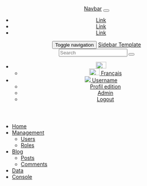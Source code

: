 <!DOCTYPE html>
<html lang="fr">
<head>
    <meta charset="UTF-8">
    <meta name="viewport" content="width=device-width, initial-scale=1.0">
    <meta http-equiv="X-UA-Compatible" content="ie=edge">
    <title>Document</title>
    <link href="//maxcdn.bootstrapcdn.com/bootstrap/3.3.0/css/bootstrap.min.css" rel="stylesheet" id="bootstrap-css">
<script src="//maxcdn.bootstrapcdn.com/bootstrap/3.3.0/js/bootstrap.min.js"></script>
<script src="//code.jquery.com/jquery-1.11.1.min.js"></script>
<style>
@import url('//maxcdn.bootstrapcdn.com/font-awesome/4.4.0/css/font-awesome.min.css');

body {
    background: lightgray;
}

.navbar-fixed-top {
    top: 0;
    border-width: 0 0 1px;
}

.navbar-default .navbar-nav #user-profile {
    height: 50px;
    padding-top: 15px;
    padding-left: 58px;
}

.navbar-default .navbar-nav #user-profile img {
    height: 45px;
    width: 45px;
    position: absolute;
    top: 2px;
    left: 8px;
    padding: 1px;
}

#wrapper {
    padding-top: 50px;
    padding-left: 0;
    -webkit-transition: all .5s ease;
    -moz-transition: all .5s ease;
    -o-transition: all .5s ease;
    transition: all .5s ease;
}

@media (min-width: 992px) {
    #wrapper {
        padding-left: 225px;
    }
}

@media (min-width: 992px) {
    #wrapper #sidebar-wrapper {
        width: 225px;
    }
}

#sidebar-wrapper {
    border-right: 1px solid #e7e7e7;
}

#sidebar-wrapper {
    z-index: 1000;
    position: fixed;
    left: 225px;
    width: 0;
    height: 100%;
    margin-left: -225px;
    overflow-y: auto;
    background: #f8f8f8;
    -webkit-transition: all .5s ease;
    -moz-transition: all .5s ease;
    -o-transition: all .5s ease;
    transition: all .5s ease;
}

#sidebar-wrapper .sidebar-nav {
    position: absolute;
    top: 0;
    width: 225px;
    font-size: 14px;
    margin: 0;
    padding: 0;
    list-style: none;
}

#sidebar-wrapper .sidebar-nav li {
    text-indent: 0;
    line-height: 45px;
}

#sidebar-wrapper .sidebar-nav li a {
    display: block;
    text-decoration: none;
    color: #428bca;
}

.sidebar-nav li:first-child a {
    background: #92bce0 !important;
    color: #fff !important;
}

#sidebar-wrapper .sidebar-nav li a .sidebar-icon {
    width: 45px;
    height: 45px;
    font-size: 14px;
    padding: 0 2px;
    display: inline-block;
    text-indent: 7px;
    margin-right: 10px;
    color: #fff;
    float: left;
}

#sidebar-wrapper .sidebar-nav li a .caret {
  position: absolute;
  right: 23px;
  top: auto;
  margin-top: 20px;
}

#sidebar-wrapper .sidebar-nav li ul.panel-collapse {
    list-style: none;
    -moz-padding-start: 0;
    -webkit-padding-start: 0;
    -khtml-padding-start: 0;
    -o-padding-start: 0;
    padding-start: 0;
    padding: 0;
}

#sidebar-wrapper .sidebar-nav li ul.panel-collapse li i {
    margin-right: 10px;
}

#sidebar-wrapper .sidebar-nav li ul.panel-collapse li {
    text-indent: 15px;
}

@media (max-width: 992px) {
    #wrapper #sidebar-wrapper {
        width: 45px;
    }
    #wrapper #sidebar-wrapper #sidebar #sidemenu li ul {
        position: fixed;
        left: 45px;
        margin-top: -45px;
        z-index: 1000;
        width: 200px;
        height: 0;
    }
}

.sidebar-nav li:first-child a {
    background: #92bce0 !important;
    color: #fff !important;
}

.sidebar-nav li:nth-child(2) a {
    background: #6aa3d5 !important;
    color: #fff !important;
}

.sidebar-nav li:nth-child(3) a {
    background: #428bca !important;
    color: #fff !important;
}

.sidebar-nav li:nth-child(4) a {
    background: #3071a9 !important;
    color: #fff !important;
}

.sidebar-nav li:nth-child(5) a {
    background: #245682 !important;
    color: #fff !important;
}
</style>
<!------ Include the above in your HEAD tag ---------->
</head>
<body>
    <div id="navbar-wrapper">
        <header>
            <nav class="navbar bg-dark navbar-dark">
  <a class="navbar-brand" href="#">Navbar</a>
  <button class="navbar-toggler collapsed" type="button" data-toggle="collapse" data-target="#collapsibleNavbar" aria-expanded="false">
    <span class="navbar-toggler-icon"></span>
  </button>
  <div class="navbar-collapse collapse" id="collapsibleNavbar">
    <ul class="navbar-nav">
      <li class="nav-item">
        <a class="nav-link" href="javascript:void(0)">Link</a>
      </li>
      <li class="nav-item">
        <a class="nav-link" href="javascript:void(0)">Link</a>
      </li>
      <li class="nav-item">
        <a class="nav-link" href="javascript:void(0)">Link</a>
      </li>    
    </ul>
  </div>  
</nav>
            <nav class="navbar navbar-default navbar-fixed-top" role="navigation">
                <div class="container-fluid">
                    <div class="navbar-header">
                        <button type="button" class="navbar-toggle" data-toggle="collapse" data-target="#navbar-collapse">
                            <span class="sr-only">Toggle navigation</span>
                            <span class="icon-bar"></span>
                            <span class="icon-bar"></span>
                            <span class="icon-bar"></span>
                        </button>
                        <a class="navbar-brand" href="#">Sidebar Template</a>
                    </div>
                    <div id="navbar-collapse" class="collapse navbar-collapse">
                        <form class="navbar-form navbar-left" role="search">
                            <div class="input-group">
                                <input type="text" class="form-control" placeholder="Search">
                                <span class="input-group-btn">
                                    <button class="btn btn-default" type="submit"><span class="glyphicon glyphicon-search" aria-hidden="true"></span></button>
                                </span>
                            </div>
                        </form>
                        <ul class="nav navbar-nav navbar-right">
                            <li class="dropdown">
                                <a id="flag" href="#" class="dropdown-toggle" data-toggle="dropdown">
                                    <img src="http://www.country-dialing-codes.net/img/png-country-4x2-fancy-res-1280x960/gb.png" alt="English" width="28px" height="18px">
                                </a>
                                <ul class="dropdown-menu dropdown-menu-flag" role="menu">
                                    <li>
                                        <a href="#">
                                            <img src="http://www.country-dialing-codes.net/img/png-country-4x2-flat-res-640x480/gf.png" alt="Français" width="28px" height="18px">
                                            <span>Français</span>
                                        </a>
                                    </li>
                                </ul>
                            </li>
                            <li class="dropdown">
                                <a id="user-profile" href="#" class="dropdown-toggle" data-toggle="dropdown"><img src="http://lorempixel.com/100/100/people/9/" class="img-responsive img-thumbnail img-circle"> Username</a>
                                <ul class="dropdown-menu dropdown-block" role="menu">
                                    <li><a href="#">Profil edition</a></li>
                                    <li><a href="#">Admin</a></li>
                                    <li><a href="#">Logout</a></li>
                                </ul>
                            </li>
                        </ul>
                    </div>
                </div>
            </nav>
        </header>
    </div>
    <div id="wrapper">
        <div id="sidebar-wrapper">
            <aside id="sidebar">
                <ul id="sidemenu" class="sidebar-nav">
                    <li>
                        <a href="#">
                            <span class="sidebar-icon"><i class="fa fa-dashboard"></i></span>
                            <span class="sidebar-title">Home</span>
                        </a>
                    </li>
                    <li>
                        <a class="accordion-toggle collapsed toggle-switch" data-toggle="collapse" href="#submenu-2">
                            <span class="sidebar-icon"><i class="fa fa-users"></i></span>
                            <span class="sidebar-title">Management</span>
                            <b class="caret"></b>
                        </a>
                        <ul id="submenu-2" class="panel-collapse collapse panel-switch" role="menu">
                            <li><a href="#"><i class="fa fa-caret-right"></i>Users</a></li>
                            <li><a href="#"><i class="fa fa-caret-right"></i>Roles</a></li>
                        </ul>
                    </li>
                    <li>
                        <a class="accordion-toggle collapsed toggle-switch" data-toggle="collapse" href="#submenu-3">
                            <span class="sidebar-icon"><i class="fa fa-newspaper-o"></i></span>
                            <span class="sidebar-title">Blog</span>
                            <b class="caret"></b>
                        </a>
                        <ul id="submenu-3" class="panel-collapse collapse panel-switch" role="menu">
                            <li><a href="#"><i class="fa fa-caret-right"></i>Posts</a></li>
                            <li><a href="#"><i class="fa fa-caret-right"></i>Comments</a></li>
                        </ul>
                    </li>
                    <li>
                        <a href="#">
                            <span class="sidebar-icon"><i class="fa fa-database"></i></span>
                            <span class="sidebar-title">Data</span>
                        </a>
                    </li>
                    <li>
                        <a href="#">
                            <span class="sidebar-icon"><i class="fa fa-terminal"></i></span>
                            <span class="sidebar-title">Console</span>
                        </a>
                    </li>
                </ul>
            </aside>            
        </div>
        <main id="page-content-wrapper" role="main">
        </main>
    </div> 
</body>
</html>
